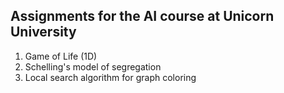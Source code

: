## Assignments for the AI course at Unicorn University
1. Game of Life (1D)
2. Schelling's model of segregation
3. Local search algorithm for graph coloring
